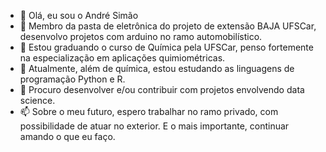 - 👋 Olá, eu sou o André Simão
- 🌱 Membro da pasta de eletrônica do projeto de extensão BAJA UFSCar, desenvolvo projetos com arduino no ramo automobilístico. 
- 👀 Estou graduando o curso de Química pela UFSCar, penso fortemente na especialização em aplicações quimiométricas. 
- 🌱 Atualmente, além de química, estou estudando as linguagens de programação Python e R.
- 💞️ Procuro desenvolver e/ou contribuir com projetos envolvendo data science.
- 📫 Sobre o meu futuro, espero trabalhar no ramo privado, com possibilidade de atuar no exterior. E o mais importante, continuar amando o que eu faço.

<!---
AndreSimao-alms/AndreSimao-alms is a ✨ special ✨ repository because its `README.md` (this file) appears on your GitHub profile.
You can click the Preview link to take a look at your changes.
--->
